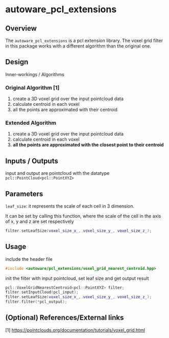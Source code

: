 # autoware_pcl_extensions

## Overview

The `autoware_pcl_extensions` is a pcl extension library. The voxel grid filter in this package works with a different algorithm than the original one.

## Design

Inner-workings / Algorithms

### Original Algorithm [1]

1. create a 3D voxel grid over the input pointcloud data
2. calculate centroid in each voxel
3. all the points are approximated with their centroid

### Extended Algorithm

1. create a 3D voxel grid over the input pointcloud data
2. calculate centroid in each voxel
3. **all the points are approximated with the closest point to their centroid**

## Inputs / Outputs

input and output are pointcloud with the datatype `pcl::PointCloud<pcl::PointXYZ>`

## Parameters

`leaf_size`: it represents the scale of each cell in 3 dimension.

It can be set by calling this function, where the scale of the cell in the axis of x, y and z are set respectively

```cpp
filter.setLeafSize(voxel_size_x_, voxel_size_y_, voxel_size_z_);
```

## Usage

include the header file

```cpp
#include <autoware/pcl_extensions/voxel_grid_nearest_centroid.hpp>
```

init the filter with input pointcloud, set leaf size and get output result

```cpp
pcl::VoxelGridNearestCentroid<pcl::PointXYZ> filter;
filter.setInputCloud(pcl_input);
filter.setLeafSize(voxel_size_x_, voxel_size_y_, voxel_size_z_);
filter.filter(*pcl_output);
```

## (Optional) References/External links

[1] <https://pointclouds.org/documentation/tutorials/voxel_grid.html>
